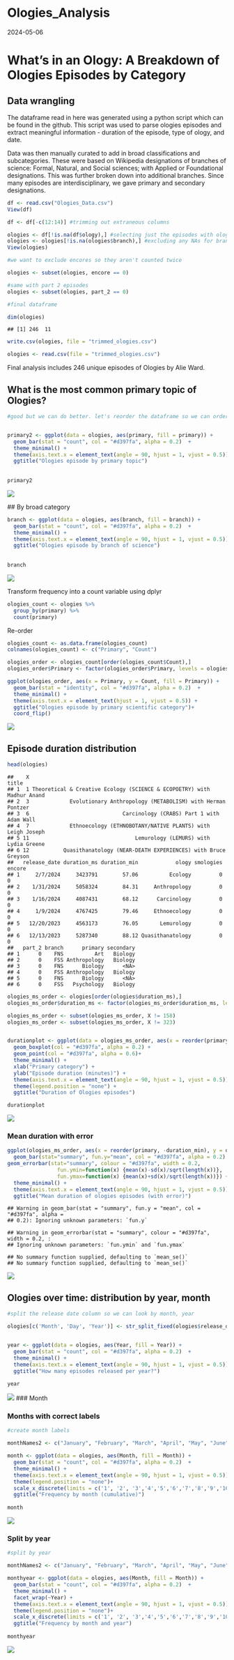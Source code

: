 Ologies_Analysis
================
2024-05-06

# What’s in an Ology: A Breakdown of Ologies Episodes by Category

## Data wrangling

The dataframe read in here was generated using a python script which can
be found in the github. This script was used to parse ologies episodes
and extract meaningful information - duration of the episode, type of
ology, and date.

Data was then manually curated to add in broad classifications and
subcategories. These were based on Wikipedia designations of branches of
science: Formal, Natural, and Social sciences; with Applied or
Foundational designations. This was further broken down into additional
branches. Since many episodes are interdisciplinary, we gave primary and
secondary designations.

``` r
df <- read.csv("Ologies_Data.csv")
View(df)

df <- df[-c(12:14)] #trimming out extraneous columns

ologies <- df[!is.na(df$ology),] #selecting just the episodes with ologies
ologies <- ologies[!is.na(ologies$branch),] #excluding any NAs for branch - this also excludes smologies
View(ologies)

#we want to exclude encores so they aren't counted twice

ologies <- subset(ologies, encore == 0)

#same with part 2 episodes
ologies <- subset(ologies, part_2 == 0)

#final dataframe

dim(ologies)
```

    ## [1] 246  11

``` r
write.csv(ologies, file = "trimmed_ologies.csv")

ologies <- read.csv(file = "trimmed_ologies.csv")
```

Final analysis includes 246 unique episodes of Ologies by Alie Ward.

## What is the most common primary topic of Ologies?

``` r
#good but we can do better. let's reorder the dataframe so we can order by occurence


primary2 <- ggplot(data = ologies, aes(primary, fill = primary)) +
  geom_bar(stat = "count", col = "#d397fa", alpha = 0.2)  +
  theme_minimal() +
  theme(axis.text.x = element_text(angle = 90, hjust = 1, vjust = 0.5)) +
  ggtitle("Ologies episode by primary topic")
  
  
primary2
```

![](Ologies_Analysis_Markdown_files/figure-gfm/unnamed-chunk-2-1.png)<!-- -->

\## By broad category

``` r
branch <- ggplot(data = ologies, aes(branch, fill = branch)) +
  geom_bar(stat = "count", col = "#d397fa", alpha = 0.2)  +
  theme_minimal() +
  theme(axis.text.x = element_text(angle = 90, hjust = 1, vjust = 0.5)) +
  ggtitle("Ologies episode by branch of science")
  
  
branch
```

![](Ologies_Analysis_Markdown_files/figure-gfm/unnamed-chunk-3-1.png)<!-- -->

Transform frequency into a count variable using dplyr

``` r
ologies_count <- ologies %>%
  group_by(primary) %>%
  count(primary)
```

Re-order

``` r
ologies_count <- as.data.frame(ologies_count)
colnames(ologies_count) <- c("Primary", "Count")

ologies_order <- ologies_count[order(ologies_count$Count),]
ologies_order$Primary <- factor(ologies_order$Primary, levels = ologies_order$Primary)

ggplot(ologies_order, aes(x = Primary, y = Count, fill = Primary)) + 
  geom_bar(stat = "identity", col = "#d397fa", alpha = 0.2)  +
  theme_minimal() +
  theme(axis.text.x = element_text(hjust = 1, vjust = 0.5)) +
  ggtitle("Ologies episode by primary scientific category")+
  coord_flip()
```

![](Ologies_Analysis_Markdown_files/figure-gfm/unnamed-chunk-5-1.png)<!-- -->

## Episode duration distribution

``` r
head(ologies)
```

    ##    X                                                                  title
    ## 1  1 Theoretical & Creative Ecology (SCIENCE & ECOPOETRY) with Madhur Anand
    ## 2  3             Evolutionary Anthropology (METABOLISM) with Herman Pontzer
    ## 3  6                              Carcinology (CRABS) Part 1 with Adam Wall
    ## 4  7             Ethnoecology (ETHNOBOTANY/NATIVE PLANTS) with Leigh Joseph
    ## 5 11                                  Lemurology (LEMURS) with Lydia Greene
    ## 6 12           Quasithanatology (NEAR-DEATH EXPERIENCES) with Bruce Greyson
    ##   release_date duration_ms duration_min            ology smologies encore
    ## 1     2/7/2024     3423791        57.06          Ecology         0      0
    ## 2    1/31/2024     5058324        84.31     Anthropology         0      0
    ## 3    1/16/2024     4087431        68.12      Carcinology         0      0
    ## 4     1/9/2024     4767425        79.46     Ethnoecology         0      0
    ## 5   12/20/2023     4563173        76.05       Lemurology         0      0
    ## 6   12/13/2023     5287340        88.12 Quasithanatology         0      0
    ##   part_2 branch      primary secondary
    ## 1      0    FNS          Art   Biology
    ## 2      0    FSS Anthropology   Biology
    ## 3      0    FNS      Biology      <NA>
    ## 4      0    FSS Anthropology   Biology
    ## 5      0    FNS      Biology      <NA>
    ## 6      0    FSS   Psychology   Biology

``` r
ologies_ms_order <- ologies[order(ologies$duration_ms),]
ologies_ms_order$duration_ms <- factor(ologies_ms_order$duration_ms, levels = ologies_ms_order$duration_ms)

ologies_ms_order <- subset(ologies_ms_order, X != 158)
ologies_ms_order <- subset(ologies_ms_order, X != 323)


durationplot <- ggplot(data = ologies_ms_order, aes(x = reorder(primary, -duration_min), y = duration_min, fill = primary)) +
  geom_boxplot(col = "#d397fa", alpha = 0.2) +
  geom_point(col = "#d397fa", alpha = 0.6)+
  theme_minimal() +
  xlab("Primary category") +
  ylab("Episode duration (minutes)") +
  theme(axis.text.x = element_text(angle = 90, hjust = 1, vjust = 0.5)) +
  theme(legend.position = "none") +
  ggtitle("Duration of Ologies episodes")

durationplot
```

![](Ologies_Analysis_Markdown_files/figure-gfm/unnamed-chunk-6-1.png)<!-- -->

### Mean duration with error

``` r
ggplot(ologies_ms_order, aes(x = reorder(primary, -duration_min), y = duration_min, fill = primary)) + 
  geom_bar(stat="summary", fun.y="mean", col = "#d397fa", alpha = 0.2) + 
geom_errorbar(stat="summary", colour = "#d397fa", width = 0.2,
                fun.ymin=function(x) {mean(x)-sd(x)/sqrt(length(x))}, 
                fun.ymax=function(x) {mean(x)+sd(x)/sqrt(length(x))}) +
  theme_minimal() +
  theme(axis.text.x = element_text(angle = 90, hjust = 1, vjust = 0.5)) +
  ggtitle("Mean duration of ologies episodes (with error)")
```

    ## Warning in geom_bar(stat = "summary", fun.y = "mean", col = "#d397fa", alpha =
    ## 0.2): Ignoring unknown parameters: `fun.y`

    ## Warning in geom_errorbar(stat = "summary", colour = "#d397fa", width = 0.2, :
    ## Ignoring unknown parameters: `fun.ymin` and `fun.ymax`

    ## No summary function supplied, defaulting to `mean_se()`
    ## No summary function supplied, defaulting to `mean_se()`

![](Ologies_Analysis_Markdown_files/figure-gfm/unnamed-chunk-7-1.png)<!-- -->

## Ologies over time: distribution by year, month

``` r
#split the release date column so we can look by month, year

ologies[c('Month', 'Day', 'Year')] <- str_split_fixed(ologies$release_date, '/*/', 3)


year <- ggplot(data = ologies, aes(Year, fill = Year)) +
  geom_bar(stat = "count", col = "#d397fa", alpha = 0.2)  +
  theme_minimal() +
  theme(axis.text.x = element_text(angle = 90, hjust = 1, vjust = 0.5)) +
  ggtitle("How many episodes released per year?")
  
year
```

![](Ologies_Analysis_Markdown_files/figure-gfm/unnamed-chunk-8-1.png)<!-- -->
\### Month

### Months with correct labels

``` r
#create month labels

monthNames2 <- c("January", "February", "March", "April", "May", "June", "July", "August", "September", "October", "November", "December")

month <- ggplot(data = ologies, aes(Month, fill = Month)) +
  geom_bar(stat = "count", col = "#d397fa", alpha = 0.2)  +
  theme_minimal() +
  theme(axis.text.x = element_text(angle = 90, hjust = 1, vjust = 0.5)) +
  theme(legend.position = "none")+
  scale_x_discrete(limits = c('1', '2', '3','4','5','6','7','8','9','10','11','12'), labels = monthNames2)+
  ggtitle("Frequency by month (cumulative)")
  
month
```

![](Ologies_Analysis_Markdown_files/figure-gfm/unnamed-chunk-9-1.png)<!-- -->

### Split by year

``` r
#split by year

monthNames2 <- c("January", "February", "March", "April", "May", "June", "July", "August", "September", "October", "November", "December")

monthyear <- ggplot(data = ologies, aes(Month, fill = Month)) +
  geom_bar(stat = "count", col = "#d397fa", alpha = 0.2)  +
  theme_minimal() +
  facet_wrap(~Year) +
  theme(axis.text.x = element_text(angle = 90, hjust = 1, vjust = 0.5)) +
  theme(legend.position = "none")+
  scale_x_discrete(limits = c('1', '2', '3','4','5','6','7','8','9','10','11','12'), labels = monthNames2)+
  ggtitle("Frequency by month and year")
  
monthyear
```

![](Ologies_Analysis_Markdown_files/figure-gfm/unnamed-chunk-10-1.png)<!-- -->
